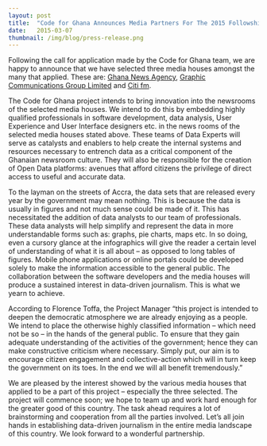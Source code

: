 ```yaml
---
layout: post 
title:  "Code for Ghana Announces Media Partners For The 2015 Followship Programme"
date:   2015-03-07 
thumbnail: /img/blog/press-release.png
---
```

Following the call for application made by the Code for Ghana team, we are happy to announce that we have selected three media houses amongst the many that applied. These are: [Ghana News Agency](http://www.ghananewsagency.org), [Graphic Communications Group Limited](http://www.graphic.com.gh) and [Citi fm](http://www.citifmonline.com).
 
The Code for Ghana project intends to bring innovation into the newsrooms of the selected media houses. We intend to do this by embedding highly qualified professionals in software development, data analysis, User Experience and User Interface designers etc. in the news rooms of the selected media houses stated above.  These teams of Data Experts will serve as catalysts and enablers to help create the internal systems and resources necessary to entrench data as a critical component of the Ghanaian newsroom culture. They will also be responsible for the creation of Open Data platforms: avenues that afford citizens the privilege of direct access to useful and accurate data. 


To the layman on the streets of Accra, the data sets that are released every year by the government may mean nothing. This is because the data is usually in figures and not much sense could be made of it. This has necessitated the addition of data analysts to our team of professionals. These data analysts will help simplify and represent the data in more understandable forms such as: graphs, pie charts, maps etc. In so doing, even a cursory glance at the infographics will give the reader a certain level of understanding of what it is all about – as opposed to long tables of figures. Mobile phone applications or online portals could be developed solely to make the information accessible to the general public. The collaboration between the software developers and the media houses will produce a sustained interest in data-driven journalism. This is what we yearn to achieve.


According to Florence Toffa, the Project Manager “this project is intended to deepen the democratic atmosphere we are already enjoying as a people. We intend to place the otherwise highly classified information – which need not be so – in the hands of the general public. To ensure that they gain adequate understanding of the activities of the government; hence they can make constructive criticism where necessary. Simply put, our aim is to encourage citizen engagement and collective-action which will in turn keep the government on its toes. In the end we will all benefit tremendously.”


We are pleased by the interest showed by the various media houses that applied to be a part of this project – especially the three selected. The project will commence soon; we hope to team up and work hard enough for the greater good of this country. The task ahead requires a lot of brainstorming and cooperation from all the parties involved. Let’s all join hands in establishing data-driven journalism in the entire media landscape of this country. We look forward to a wonderful partnership.
